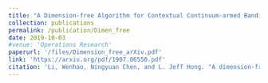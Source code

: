 ```yaml
---
title: "A Dimension-free Algorithm for Contextual Continuum-armed Bandits."
collection: publications
permalink: /publication/Dimen_free
date: 2019-10-03
#venue: 'Operations Research'
paperurl: '/files/Dimension_free_arXiv.pdf'
link: 'https://arxiv.org/pdf/1907.06550.pdf'
citation: 'Li, Wenhao, Ningyuan Chen, and L. Jeff Hong. "A dimension-free algorithm for contextual continuum-armed bandits." arXiv preprint arXiv:1907.06550 (2019).'
---
```


